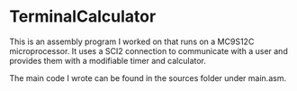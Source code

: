 # TerminalCalculator
This is an assembly program I worked on that runs on a MC9S12C microprocessor. It uses a SCI2 connection to communicate with a user and provides them with a modifiable timer and calculator.

The main code I wrote can be found in the sources folder under main.asm.
